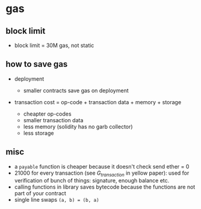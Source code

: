 # gas

## block limit
- block limit = 30M gas, not static


## how to save gas
- deployment
    * smaller contracts save gas on deployment

- transaction cost = op-code + transaction data + memory + storage
    * cheapter op-codes
    * smaller transaction data
    * less memory (solidity has no garb collector)
    * less storage

## misc

- a `payable` function is cheaper because it doesn't check send ether = 0
- 21000 for every transaction (see $G_{transaction}$ in yellow paper): used for verification of bunch of things: signature, enough balance etc.
- calling functions in library saves bytecode because the functions are not part of your contract
- single line swaps `(a, b) = (b, a)`